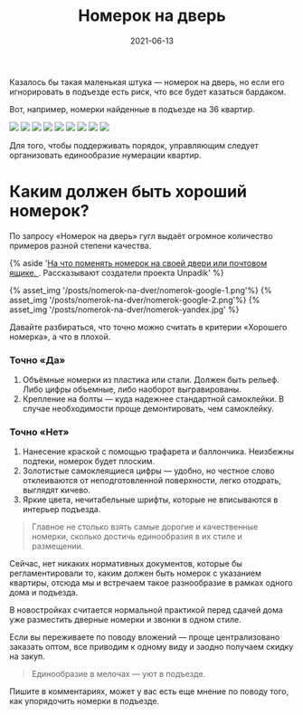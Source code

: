 ﻿---
layout: post
title: Номерок на дверь
desc: Example file in md extention with shortcuts
date: 2021-06-13
url: door-number
cover: "horizontal-mgmt-OG.png"
permalink: "/posts/{{ url | slug }}/"
tags:
  - Коммуникации
  - Инструменты
---

Казалось бы такая маленькая штука — номерок на дверь, но если его игнорировать в подъезде есть риск, что все будет казаться бардаком.

Вот, например, номерки найденные в подъезде на 36 квартир.

<div class="fotorama" data-width="100%"
       data-height="100%">
  <img src="/assets/img/posts/nomerok-na-dver/first.jpg">
  <img src="/assets/img//posts/nomerok-na-dver/second.jpg">
  <img src="/assets/img//posts/nomerok-na-dver/third.jpg">
  <img src="/assets/img//posts/nomerok-na-dver/fourth.jpg">
  <img src="/assets/img//posts/nomerok-na-dver/fifth.jpg">
  <img src="/assets/img//posts/nomerok-na-dver/sixth.jpg">
  <img src="/assets/img//posts/nomerok-na-dver/seventh.jpg">
  <img src="/assets/img//posts/nomerok-na-dver/eighth.jpg">
  <img src="/assets/img//posts/nomerok-na-dver/nineth.jpg">
</div>

Для того, чтобы поддерживать порядок, управляющим следует организовать единообразие нумерации квартир.

# Каким должен быть хороший номерок?

По запросу «Номерок на дверь» гугл выдаёт огромное количество примеров разной степени качества.

{% aside '<a href="https://web.archive.org/web/20220514055607/https://strelkamag.com/ru/article/na-chto-pomenyat-nomerok-na-svoei-dveri-ili-pochtovom-yashike">На что поменять номерок на своей двери или почтовом ящике. </a>. Рассказывают создатели проекта Unpadik' %}

<div class="fotorama" data-width="100%" data-height="100%"
     data-nav="dots">
    {% asset_img '/posts/nomerok-na-dver/nomerok-google-1.png'%}
    {% asset_img '/posts/nomerok-na-dver/nomerok-google-2.png'%}
    {% asset_img '/posts/nomerok-na-dver/nomerok-yandex.jpg' %}

</div>

Давайте разбираться, что точно можно считать в критерии «Хорошего номерка», а что в плохой.

### Точно «Да»

1. Объёмные номерки из пластика или стали. Должен быть рельеф. Либо цифры объемные, либо наоборот выгравированы.
2. Крепление на болты — куда надежнее стандартной самоклейки. В случае необходимости проще демонтировать, чем самоклейку.

### Точно «Нет»

1. Нанесение краской с помощью трафарета и баллончика. Неизбежны подтеки, номерок будет плоским.
2. Золотистые самоклеящиеся цифры — удобно, но честное слово отклеиваются от неподготовленной поверхности, легко отодрать, выглядят кичево.
3. Яркие цвета, нечитабельные шрифты, которые не вписываются в интерьер подъезда.

> Главное не столько взять самые дорогие и качественные номерки, сколько достичь единообразия в их стиле и размещении.

Сейчас, нет никаких нормативных документов, которые бы регламентировали то, каким должен быть номерок с указанием квартиры, отсюда мы и встречаем такое разнообразие в рамках одного дома и подъезда.

В новостройках считается нормальной практикой перед сдачей дома уже разместить дверные номерки и звонки в одном стиле.

Если вы переживаете по поводу вложений — проще централизовано заказать оптом, все приводим к одному виду и заодно получаем скидку на закуп.

> Единообразие в мелочах — уют в подъезде.

Пишите в комментариях, может у вас есть еще мнение по поводу того, как упорядочить номерки в подъезде.
